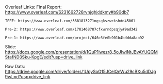 Overleaf Links:
    Final Report: https://www.overleaf.com/6231662726rvnjghjddkmy#b90db7 
    
    IEEE: https://www.overleaf.com/3681813271mgsgkszwcksh#d45061
    
    Pre-2: https://www.overleaf.com/1781468787cfxwrndpsqjy#9ad342
    
    Pre-1: https://www.overleaf.com/project/646e3fe0b901b4bddda8ab92

Slide: https://docs.google.com/presentation/d/1QuP1iwezr8_5oJIwiNtJBvAYUQQMStafND3Sku-KpgE/edit?usp=drive_link

Raw Dats: https://drive.google.com/drive/folders/1UpySoO15JCeIQnWu29cBXu5dDJg9wLpd?usp=drive_link
